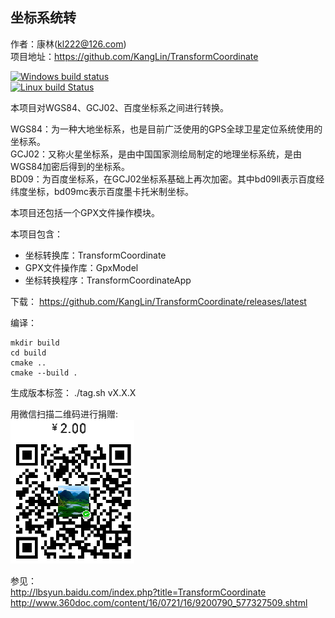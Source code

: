 ## 坐标系统转
作者：康林(kl222@126.com)  
项目地址：https://github.com/KangLin/TransformCoordinate  

[![Windows build status](https://ci.appveyor.com/api/projects/status/yxkcu6b6o2av6wmk?svg=true)](https://ci.appveyor.com/project/KangLin/transformcoordinate)  
[![Linux build Status](https://travis-ci.org/KangLin/TransformCoordinate.svg?branch=master)](https://travis-ci.org/KangLin/TransformCoordinate)

本项目对WGS84、GCJ02、百度坐标系之间进行转换。

WGS84：为一种大地坐标系，也是目前广泛使用的GPS全球卫星定位系统使用的坐标系。  
GCJ02：又称火星坐标系，是由中国国家测绘局制定的地理坐标系统，是由WGS84加密后得到的坐标系。  
BD09：为百度坐标系，在GCJ02坐标系基础上再次加密。其中bd09ll表示百度经纬度坐标，bd09mc表示百度墨卡托米制坐标。  

本项目还包括一个GPX文件操作模块。

本项目包含：  
- 坐标转换库：TransformCoordinate  
- GPX文件操作库：GpxModel  
- 坐标转换程序：TransformCoordinateApp  

下载：
https://github.com/KangLin/TransformCoordinate/releases/latest

编译：

    mkdir build
    cd build
    cmake ..
    cmake --build . 

生成版本标签：
./tag.sh vX.X.X

用微信扫描二维码进行捐赠:  
[![用微信扫描二维码进行捐赠](Resource/png/weixinpay.png)](Resource/png/weixinpay.png)


参见：  
http://lbsyun.baidu.com/index.php?title=TransformCoordinate  
http://www.360doc.com/content/16/0721/16/9200790_577327509.shtml
